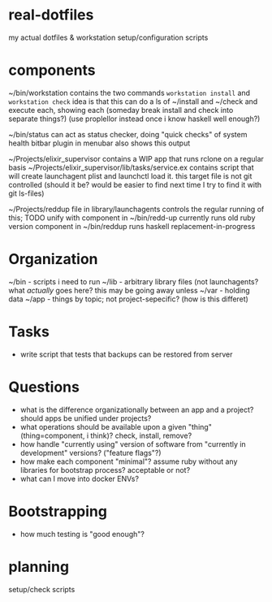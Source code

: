 # real-dotfiles

my actual dotfiles & workstation setup/configuration scripts

# components

~/bin/workstation contains the two commands `workstation install` and `workstation check`
idea is that this can do a ls of ~/install and ~/check and execute each, showing each
(someday break install and check into separate things?)
(use proplellor instead once i know haskell well enough?)

~/bin/status can act as status checker, doing "quick checks" of system health
bitbar plugin in menubar also shows this output

~/Projects/elixir_supervisor contains a WIP app that runs rclone on a regular basis
~/Projects/elixir_supervisor/lib/tasks/service.ex contains script that will create launchagent plist and
launchctl load it. this target file is not git controlled (should it be? would be easier to find next time I try to find it with git ls-files)

~/Projects/reddup
file in library/launchagents controls the regular running of this; TODO unify with
component in ~/bin/redd-up currently runs old ruby version
component in ~/bin/reddup runs haskell replacement-in-progress

# Organization

~/bin - scripts i need to run
~/lib - arbitrary library files (not launchagents? what *actually* goes here? this may be going away unless
~/var - holding data
~/app - things by topic; not project-sepecific? (how is this differet)

# Tasks

- write script that tests that backups can be restored from server

# Questions

- what is the difference organizationally between an app and a project? should apps be unified under projects?
- what operations should be available upon a given "thing" (thing=component, i think)? check, install, remove?
- how handle "currently using" version of software from "currently in development" versions? ("feature flags"?)
- how make each component "minimal"? assume ruby without any libraries for bootstrap process? acceptable or not?
- what can I move into docker ENVs?

# Bootstrapping
- how much testing is "good enough"?

# planning
setup/check scripts

